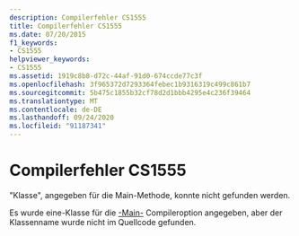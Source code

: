 ```yaml
---
description: Compilerfehler CS1555
title: Compilerfehler CS1555
ms.date: 07/20/2015
f1_keywords:
- CS1555
helpviewer_keywords:
- CS1555
ms.assetid: 1919c8b8-d72c-44af-91d0-674ccde77c3f
ms.openlocfilehash: 3f965372d7293364febec1b9316319c499c861b7
ms.sourcegitcommit: 5b475c1855b32cf78d2d1bbb4295e4c236f39464
ms.translationtype: MT
ms.contentlocale: de-DE
ms.lasthandoff: 09/24/2020
ms.locfileid: "91187341"
---
```

# <a name="compiler-error-cs1555"></a>Compilerfehler CS1555

"Klasse", angegeben für die Main-Methode, konnte nicht gefunden werden.  
  
 Es wurde eine-Klasse für die [-Main-](../language-reference/compiler-options/main-compiler-option.md) Compileroption angegeben, aber der Klassenname wurde nicht im Quellcode gefunden.
